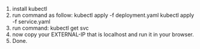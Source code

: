 1. install kubectl
2. run command as follow:
   kubectl apply -f deployment.yaml
   kubectl apply -f service.yaml
3. run command: kubectl get svc
4. now copy your EXTERNAL-IP that is localhost and 
run it in your browser.
5. Done.